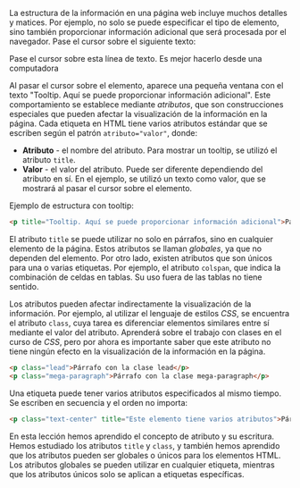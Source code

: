 La estructura de la información en una página web incluye muchos detalles y matices. Por ejemplo, no solo se puede especificar el tipo de elemento, sino también proporcionar información adicional que será procesada por el navegador. Pase el cursor sobre el siguiente texto:

<div class="hexlet-basics-example my-3">
  <p title="Tooltip. Aquí se puede proporcionar información adicional" class="m-0">Pase el cursor sobre esta línea de texto. Es mejor hacerlo desde una computadora</p>
</div>

Al pasar el cursor sobre el elemento, aparece una pequeña ventana con el texto "Tooltip. Aquí se puede proporcionar información adicional". Este comportamiento se establece mediante _atributos_, que son construcciones especiales que pueden afectar la visualización de la información en la página. Cada etiqueta en HTML tiene varios atributos estándar que se escriben según el patrón `atributo="valor"`, donde:

* **Atributo** - el nombre del atributo. Para mostrar un tooltip, se utilizó el atributo `title`.
* **Valor** - el valor del atributo. Puede ser diferente dependiendo del atributo en sí. En el ejemplo, se utilizó un texto como valor, que se mostrará al pasar el cursor sobre el elemento.

Ejemplo de estructura con tooltip:

```html
<p title="Tooltip. Aquí se puede proporcionar información adicional">Pase el cursor sobre esta línea de texto. Es mejor hacerlo desde una computadora</p>
```

El atributo `title` se puede utilizar no solo en párrafos, sino en cualquier elemento de la página. Estos atributos se llaman _globales_, ya que no dependen del elemento. Por otro lado, existen atributos que son únicos para una o varias etiquetas. Por ejemplo, el atributo `colspan`, que indica la combinación de celdas en tablas. Su uso fuera de las tablas no tiene sentido.

Los atributos pueden afectar indirectamente la visualización de la información. Por ejemplo, al utilizar el lenguaje de estilos _CSS_, se encuentra el atributo `class`, cuya tarea es diferenciar elementos similares entre sí mediante el valor del atributo. Aprenderá sobre el trabajo con clases en el curso de _CSS_, pero por ahora es importante saber que este atributo no tiene ningún efecto en la visualización de la información en la página.

```html
<p class="lead">Párrafo con la clase lead</p>
<p class="mega-paragraph">Párrafo con la clase mega-paragraph</p>
```

Una etiqueta puede tener varios atributos especificados al mismo tiempo. Se escriben en secuencia y el orden no importa:

```html
<p class="text-center" title="Este elemento tiene varios atributos">Párrafo con varios atributos</p>
```

En esta lección hemos aprendido el concepto de atributo y su escritura. Hemos estudiado los atributos `title` y `class`, y también hemos aprendido que los atributos pueden ser globales o únicos para los elementos HTML. Los atributos globales se pueden utilizar en cualquier etiqueta, mientras que los atributos únicos solo se aplican a etiquetas específicas.
